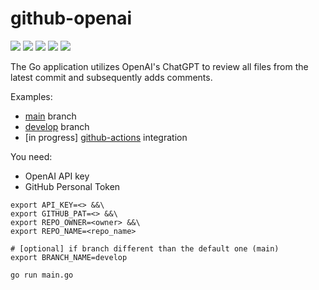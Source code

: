 # github-openai

![](https://img.shields.io/github/stars/michalswi/github-openai)
![](https://img.shields.io/github/issues/michalswi/github-openai)
![](https://img.shields.io/github/forks/michalswi/github-openai)
![](https://img.shields.io/github/last-commit/michalswi/github-openai)
![](https://img.shields.io/github/release/michalswi/github-openai)

The Go application utilizes OpenAI's ChatGPT to review all files from the latest commit and subsequently adds comments.  

Examples:
- [main](https://github.com/michalswi/github-openai-test/commit/684842f1c83edce4c0f8cd12b545ab8febf97891#comments) branch
- [develop](https://github.com/michalswi/github-openai-test/commit/3938a0d2482b325df367c824d3ded1bed8c307a9#comments) branch
- [in progress] [github-actions]() integration

You need:
- OpenAI API key
- GitHub Personal Token

```
export API_KEY=<> &&\
export GITHUB_PAT=<> &&\
export REPO_OWNER=<owner> &&\
export REPO_NAME=<repo_name>

# [optional] if branch different than the default one (main)
export BRANCH_NAME=develop

go run main.go
```
